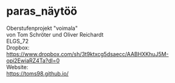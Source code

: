 # paras_näytöö
Oberstufenprojekt "voimala" </br>
von Tom Schröter und Oliver Reichardt </br>
ELGS_72 </br>
Dropbox: </br>
https://www.dropbox.com/sh/3t9ktxcg5dsaecc/AABHXKhuJ5M-opi2EwiaRZ4Ta?dl=0 </br>
Website: </br>
https://toms98.github.io/
